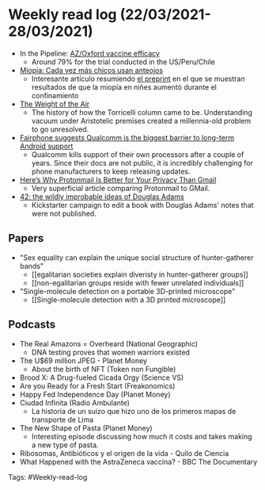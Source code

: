 # Weekly read log (22/03/2021-28/03/2021)

- In the Pipeline: [AZ/Oxford vaccine efficacy](https://blogs.sciencemag.org/pipeline/archives/2021/03/22/astrazenecas-us-vaccine-trial-data)
    - Around 79% for the trial conducted in the US/Peru/Chile
- [Miopía: Cada vez más chicos usan anteojos](https://www.lanacion.com.ar/sociedad/miopia-su-progresion-crecio-un-40-en-chicos-argentinos-durante-la-cuarentena-nid22032021/)
    - Interesante artículo resumiendo [el preprint](https://papers.ssrn.com/sol3/papers.cfm?abstract_id=3781660) en el que se muestran resultados de que la miopía en niñes aumentó durante el confinamiento
- [The Weight of the Air](https://technicshistory.com/2021/03/11/the-weight-of-the-air/)
    - The history of how the Torricelli column came to be. Understanding vacuum under Aristotelic premises created a millennia-old  problem to go unresolved. 
- [Fairphone suggests Qualcomm is the biggest barrier to long-term Android support](https://arstechnica.com/gadgets/2021/03/the-fairphone-2-hits-five-years-of-updates-with-some-help-from-lineageos/)
    - Qualcomm kills support of their own processors after a couple of years. Since their docs are not public, it is incredibly challenging for phone manufacturers to keep releasing updates. 
- [Here’s Why Protonmail Is Better for Your Privacy Than Gmail](https://medium.com/swlh/heres-why-protonmail-is-better-for-your-privacy-than-gmail-a760fe8c89d6)
    - Very superficial article comparing Protonmail to GMail. 
- [42: the wildly improbable ideas of Douglas Adams](https://www.kickstarter.com/projects/unbounders/42-the-wildly-improbable-ideas-of-douglas-adams?ref=thanks-tweet)
    - Kickstarter campaign to edit a book with Douglas Adams' notes that were not published. 

## Papers
- "Sex equality can explain the unique social structure of hunter-gatherer bands"
    - [[egalitarian societies explain diveristy in hunter-gatherer groups]]
    - [[non-egalitarian groups reside with fewer unrelated individuals]]
- "Single-molecule detection on a portable 3D-printed microscope"
    - [[Single-molecule detection with a 3D printed microscope]]

## Podcasts
- The Real Amazons = Overheard (National Geographic)
    - DNA testing proves that women warriors existed
- The U$69 million JPEG - Planet Money
    - About the birth of NFT (Token non Fungible)
- Brood X: A Drug-fueled Cicada Orgy (Science VS)
- Are you Ready for a Fresh Start (Freakonomics)
- Happy Fed Independence Day (Planet Money)
- Ciudad Infinita (Radio Ambulante)
    - La historia de un suizo que hizo uno de los primeros mapas de transporte de Lima
- The New Shape of Pasta (Planet Money)
    - Interesting episode discussing how much it costs and takes making a new type of pasta. 
- Ribosomas, Antibióticos y el origen de la vida - Quilo de Ciencia
- What Happened with the AstraZeneca vaccina? - BBC The Documentary

Tags: #Weekly-read-log 